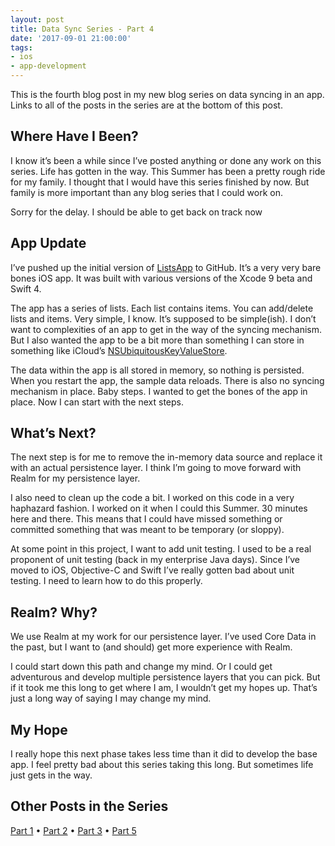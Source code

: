 ```yaml
---
layout: post
title: Data Sync Series - Part 4
date: '2017-09-01 21:00:00'
tags:
- ios
- app-development
---
```


This is the fourth blog post in my new blog series on data syncing in an app. Links to all of the posts in the series are at the bottom of this post.

## Where Have I Been?

I know it’s been a while since I’ve posted anything or done any work on this series. Life has gotten in the way. This Summer has been a pretty rough ride for my family. I thought that I would have this series finished by now. But family is more important than any blog series that I could work on.

Sorry for the delay. I should be able to get back on track now

## App Update

I’ve pushed up the initial version of [ListsApp](https://github.com/rwgrier/listsApp) to GitHub. It’s a very very bare bones iOS app. It was built with various versions of the Xcode 9 beta and Swift 4.

The app has a series of lists. Each list contains items. You can add/delete lists and items. Very simple, I know. It’s supposed to be simple(ish). I don’t want to complexities of an app to get in the way of the syncing mechanism. But I also wanted the app to be a bit more than something I can store in something like iCloud’s [NSUbiquitousKeyValueStore](https://developer.apple.com/documentation/foundation/nsubiquitouskeyvaluestore).

The data within the app is all stored in memory, so nothing is persisted. When you restart the app, the sample data reloads. There is also no syncing mechanism in place. Baby steps. I wanted to get the bones of the app in place. Now I can start with the next steps.

## What’s Next?

The next step is for me to remove the in-memory data source and replace it with an actual persistence layer. I think I’m going to move forward with Realm for my persistence layer.

I also need to clean up the code a bit. I worked on this code in a very haphazard fashion. I worked on it when I could this Summer. 30 minutes here and there. This means that I could have missed something or committed something that was meant to be temporary (or sloppy).

At some point in this project, I want to add unit testing. I used to be a real proponent of unit testing (back in my enterprise Java days). Since I’ve moved to iOS, Objective-C and Swift I’ve really gotten bad about unit testing. I need to learn how to do this properly.

## Realm? Why?

We use Realm at my work for our persistence layer. I’ve used Core Data in the past, but I want to (and should) get more experience with Realm.

I could start down this path and change my mind. Or I could get adventurous and develop multiple persistence layers that you can pick. But if it took me this long to get where I am, I wouldn’t get my hopes up. That’s just a long way of saying I may change my mind.

## My Hope

I really hope this next phase takes less time than it did to develop the base app. I feel pretty bad about this series taking this long. But sometimes life just gets in the way.

## Other Posts in the Series

[Part 1](/2017/05/12/data-sync-series-part-1/) • [Part 2](/2017/06/05/data-sync-series-part-2/) • [Part 3](/2017/06/23/data-sync-series-part-3/) • [Part 5](/2017/10/24/data-sync-series-part-5/)

